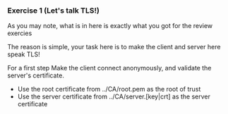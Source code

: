 
### Exercise 1 (Let's talk TLS!)

As you may note, what is in here is exactly what you got for the review exercies

The reason is simple, your task here is to make the client and server here speak
TLS!

For a first step Make the client connect anonymously, and validate the server's certificate.

- Use the root certificate from ../CA/root.pem as the root of trust
- Use the server certificate from ../CA/server.[key|crt] as the server certificate
